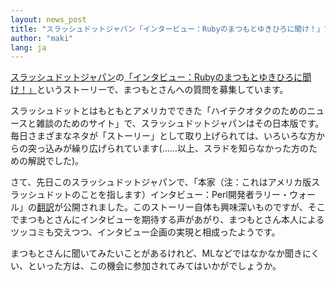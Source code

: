 ```yaml
---
layout: news_post
title: "スラッシュドットジャパン「インタービュー：Rubyのまつもとゆきひろに聞け！」で質問募集"
author: "maki"
lang: ja
---
```


[スラッシュドットジャパン][1]の[「インタビュー：Rubyのまつもとゆきひろに聞け！」][2]というストーリーで、まつもとさんへの質問を募集しています。

スラッシュドットとはもともとアメリカでできた「ハイテクオタクのためのニュースと雑談のためのサイト」で、スラッシュドットジャパンはその日本版です。毎日さまざまなネタが「ストーリー」として取り上げられては、いろいろな方からの突っ込みが繰り広げられています(……以上、スラドを知らなかった方のための解説でした)。

さて、先日このスラッシュドットジャパンで、「本家（注：これはアメリカ版スラッシュドットのことを指します）インタビュー：Perl開発者ラリー・ウォール」の[翻訳][3]が公開されました。このストーリー自体も興味深いものですが、そこでまつもとさんにインタビューを期待する声があがり、まつもとさん本人によるツッコミも交えつつ、インタビュー企画の実現と相成ったようです。

まつもとさんに聞いてみたいことがあるけれど、MLなどではなかなか聞きにくい、といった方は、この機会に参加されてみてはいかがでしょうか。



[1]: http://slashdot.jp/
[2]: http://slashdot.jp/articles/03/03/07/0413248.shtml?topic=86
[3]: http://slashdot.jp/articles/03/03/06/1041206.shtml?topic=55
